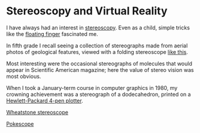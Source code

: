 
# Stereoscopy and Virtual Reality

I have always had an interest in [stereoscopy](https://en.wikipedia.org/wiki/Stereoscopy).
Even as a child, simple tricks like the [floating finger](https://youtu.be/2Z3uIZ__5Ug) fascinated me.

In fifth grade I recall seeing a collection of stereographs
made from aerial photos of geological features,
viewed with a folding stereoscope
[like this](https://www.berezin.com/3d/Mapscope.htm).

Most interesting were the occasional stereographs of molecules that would appear
in Scientific American magazine; here the value of stereo vision was most obvious.

When I took a January-term course in computer graphics in 1980,
my crowning achievement was a stereograph of a dodecahedron, printed
on a [Hewlett-Packard 4-pen plotter](http://hpmuseum.net/display_item.php?hw=79).

[Wheatstone stereoscope](https://www.berezin.com/3d/wheatstone.htm)

[Pokescope](https://www.berezin.com/3d/pokescope.htm)
